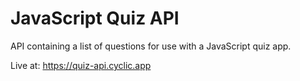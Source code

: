 # JavaScript Quiz API

API containing a list of questions for use with a JavaScript quiz app.

Live at: https://quiz-api.cyclic.app
